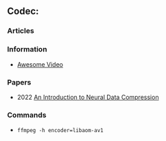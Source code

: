 ## Codec: 


### Articles


### Information
- [Awesome Video](https://awesome.video/)



### Papers
- 2022 [An Introduction to Neural Data Compression](https://arxiv.org/pdf/2202.06533.pdf)


### Commands
- `ffmpeg -h encoder=libaom-av1`

